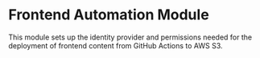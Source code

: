 # Frontend Automation Module

This module sets up the identity provider and permissions needed for the deployment of frontend content from GitHub Actions to AWS S3.